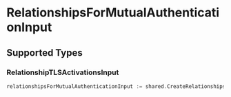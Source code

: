 # RelationshipsForMutualAuthenticationInput


## Supported Types

### RelationshipTLSActivationsInput

```go
relationshipsForMutualAuthenticationInput := shared.CreateRelationshipsForMutualAuthenticationInputRelationshipTLSActivationsInput(components.RelationshipTLSActivationsInput{/* values here */})
```

